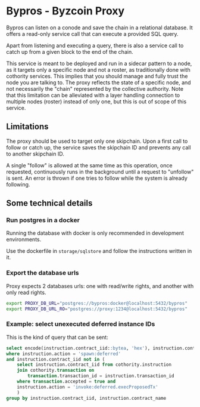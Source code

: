 # Bypros - Byzcoin Proxy

Bypros can listen on a conode and save the chain in a relational database. It
offers a read-only service call that can execute a provided SQL query.

Apart from listening and executing a query, there is also a service call to
catch up from a given block to the end of the chain.

This service is meant to be deployed and run in a sidecar pattern to a node, as
it targets only a specific node and not a roster, as traditionally done with
cothority services. This implies that you should manage and fully trust the node
you are talking to. The proxy reflects the state of a specific node, and not
necessarily the "chain" represented by the collective authority. Note that this
limitation can be alleviated with a layer handling connection to multiple nodes
(roster) instead of only one, but this is out of scope of this service.

## Limitations

The proxy should be used to target only one skipchain. Upon a first call to
follow or catch up, the service saves the skipchain ID and prevents any call to
another skipchain ID.

A single "follow" is allowed at the same time as this operation, once requested,
continuously runs in the background until a request to "unfollow" is sent. An
error is thrown if one tries to follow while the system is already following.

## Some technical details

### Run postgres in a docker

Running the database with docker is only recommended in development
environments.

Use the dockerfile in `storage/sqlstore` and follow the instructions written in
it.

### Export the database urls

Proxy expects 2 databases urls: one with read/write rights, and another with
only read rights.

```sh
export PROXY_DB_URL="postgres://bypros:docker@localhost:5432/bypros"
export PROXY_DB_URL_RO="postgres://proxy:1234@localhost:5432/bypros"
```

### Example: select unexecuted deferred instance IDs

This is the kind of query that can be sent:

```sql
select encode(instruction.contract_iid::bytea, 'hex'), instruction.contract_name from cothority.instruction
where instruction.action = 'spawn:deferred'
and instruction.contract_iid not in (
	select instruction.contract_iid from cothority.instruction
	join cothority.transaction on
		transaction.transaction_id = instruction.transaction_id
	where transaction.accepted = true and
	instruction.action = 'invoke:deferred.execProposedTx'
	)
group by instruction.contract_iid, instruction.contract_name
```
